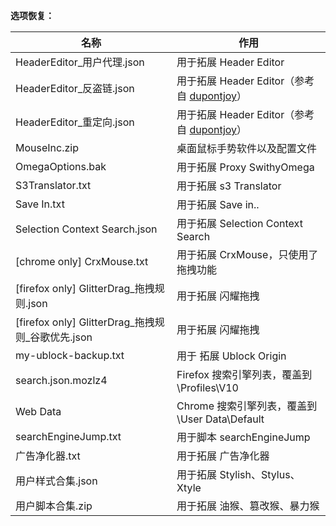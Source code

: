 **选项恢复：**


|名称|作用|
| --------| --------|
|HeaderEditor_用户代理.json|用于拓展 Header Editor|
|HeaderEditor_反盗链.json|用于拓展 Header Editor（参考自 <a href="https://github.com/dupontjoy/customization/tree/master/Rules/HeaderEditor" rel="noopener" target="_blank">dupontjoy</a>）|
|HeaderEditor_重定向.json|用于拓展 Header Editor（参考自 <a href="https://github.com/dupontjoy/customization/tree/master/Rules/HeaderEditor" rel="noopener" target="_blank">dupontjoy</a>）|
|MouseInc.zip |桌面鼠标手势软件以及配置文件|
|OmegaOptions.bak|用于拓展 Proxy SwithyOmega|
|S3Translator.txt|用于拓展 s3 Translator|
|Save In.txt|用于拓展 Save in..|
|Selection Context Search.json|用于拓展 Selection Context Search|
|[chrome only] CrxMouse.txt|用于拓展 CrxMouse，只使用了拖拽功能|
|[firefox only] GlitterDrag_拖拽规则.json|用于拓展 闪耀拖拽|
|[firefox only] GlitterDrag_拖拽规则_谷歌优先.json|用于拓展 闪耀拖拽|
|my-ublock-backup.txt|用于 拓展 Ublock Origin|
|search.json.mozlz4|Firefox 搜索引擎列表，覆盖到 \Profiles\V10|
|Web Data|Chrome 搜索引擎列表，覆盖到 \User Data\Default|
|searchEngineJump.txt|用于脚本 searchEngineJump|
|广告净化器.txt|用于拓展 广告净化器|
|用户样式合集.json|用于拓展 Stylish、Stylus、Xtyle|
|用户脚本合集.zip|用于拓展 油猴、篡改猴、暴力猴|


